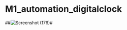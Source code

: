 # M1_automation_digitalclock

##![Screenshot (176)](https://user-images.githubusercontent.com/94216191/143062377-c3cf6843-30c8-41d7-b7f4-efac0590b9b1.png)#
